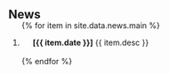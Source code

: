 <h2 id="publications" style="margin: 2px 0px -15px;">News</h2>

<div class="newsbar-vertical-scroll">
<ol class="bibliography">

{% for item in site.data.news.main %}
<li>
  <div class="newsbar-row">
    <div class="col-sm-9" style="position: relative;padding-right: 15px;padding-left: 20px;">
      <div class="title"><strong>[{{ item.date }}]</strong> {{ item.desc }}</div>
    </div>
  </div>
</li>
<br>
{% endfor %}

</ol>
</div> 